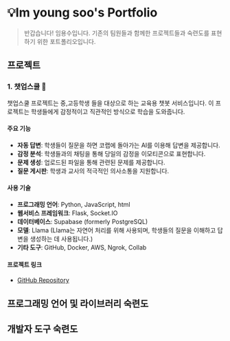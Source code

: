 # 💡Im young soo's Portfolio  
>반갑습니다! 임용수입니다. 기존의 팀원들과 함께한 프로젝트들과 숙련도를 표현하기 위한 포트폴리오입니다.

## 프로젝트

### 1. 챗업스쿨 🏫
챗업스쿨 프로젝트는 중,고등학생 들을 대상으로 하는 교육용 챗봇 서비스입니다. 이 프로젝트는 학생들에게 감정적이고 직관적인 방식으로 학습을 도와줍니다.
#### 주요 기능
- **자동 답변**: 학생들이 질문을 하면 코랩에 돌아가는 AI를 이용해 답변을  제공합니다.
- **감정 분석**: 학생들과의 채팅을 통해 당일의 감정을 이모티콘으로 표현합니다.
- **문제 생성**: 업로드된 파일을 통해 관련된 문제를 제공합니다.
- **질문 게시판**: 학생과 교사의 적극적인 의사소통을 지원합니다.
#### 사용 기술
- **프로그래밍 언어**: Python, JavaScript, html
- **웹서비스 프레임워크**: Flask, Socket.IO
- **데이터베이스**: Supabase (formerly PostgreSQL)
- **모델**: Llama (Llama는 자연어 처리를 위해 사용되며, 학생들의 질문을 이해하고 답변을 생성하는 데 사용됩니다.)
- **기타 도구**: GitHub, Docker, AWS, Ngrok, Collab
#### 프로젝트 링크
- [GitHub Repository](https://github.com/Cuunlang/chat-school)

## 프로그래밍 언어 및 라이브러리 숙련도

## 개발자 도구 숙련도
